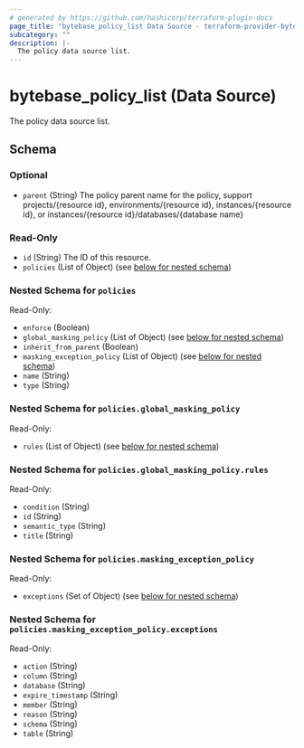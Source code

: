 ```yaml
---
# generated by https://github.com/hashicorp/terraform-plugin-docs
page_title: "bytebase_policy_list Data Source - terraform-provider-bytebase"
subcategory: ""
description: |-
  The policy data source list.
---
```


# bytebase_policy_list (Data Source)

The policy data source list.



<!-- schema generated by tfplugindocs -->
## Schema

### Optional

- `parent` (String) The policy parent name for the policy, support projects/{resource id}, environments/{resource id}, instances/{resource id}, or instances/{resource id}/databases/{database name}

### Read-Only

- `id` (String) The ID of this resource.
- `policies` (List of Object) (see [below for nested schema](#nestedatt--policies))

<a id="nestedatt--policies"></a>
### Nested Schema for `policies`

Read-Only:

- `enforce` (Boolean)
- `global_masking_policy` (List of Object) (see [below for nested schema](#nestedobjatt--policies--global_masking_policy))
- `inherit_from_parent` (Boolean)
- `masking_exception_policy` (List of Object) (see [below for nested schema](#nestedobjatt--policies--masking_exception_policy))
- `name` (String)
- `type` (String)

<a id="nestedobjatt--policies--global_masking_policy"></a>
### Nested Schema for `policies.global_masking_policy`

Read-Only:

- `rules` (List of Object) (see [below for nested schema](#nestedobjatt--policies--global_masking_policy--rules))

<a id="nestedobjatt--policies--global_masking_policy--rules"></a>
### Nested Schema for `policies.global_masking_policy.rules`

Read-Only:

- `condition` (String)
- `id` (String)
- `semantic_type` (String)
- `title` (String)



<a id="nestedobjatt--policies--masking_exception_policy"></a>
### Nested Schema for `policies.masking_exception_policy`

Read-Only:

- `exceptions` (Set of Object) (see [below for nested schema](#nestedobjatt--policies--masking_exception_policy--exceptions))

<a id="nestedobjatt--policies--masking_exception_policy--exceptions"></a>
### Nested Schema for `policies.masking_exception_policy.exceptions`

Read-Only:

- `action` (String)
- `column` (String)
- `database` (String)
- `expire_timestamp` (String)
- `member` (String)
- `reason` (String)
- `schema` (String)
- `table` (String)



